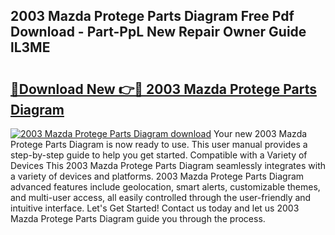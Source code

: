 ## 2003 Mazda Protege Parts Diagram Free Pdf Download - Part-PpL New Repair Owner Guide lL3ME

# <h2><a href="http://dfna5rk.blite.top/?on=2003+Mazda+Protege+Parts+Diagram">🔗Download New 👉🔴 2003 Mazda Protege Parts Diagram</a></h2>

[![2003 Mazda Protege Parts Diagram download](https://i.imgur.com/lujVjoI.png)](http://dfna5rk.blite.top/?on=2003+Mazda+Protege+Parts+Diagram)
Your new 2003 Mazda Protege Parts Diagram is now ready to use. This user manual provides a step-by-step guide to help you get started. Compatible with a Variety of Devices This 2003 Mazda Protege Parts Diagram seamlessly integrates with a variety of devices and platforms. 2003 Mazda Protege Parts Diagram advanced features include geolocation, smart alerts, customizable themes, and multi-user access, all easily controlled through the user-friendly and intuitive interface. Let's Get Started! Contact us today and let us 2003 Mazda Protege Parts Diagram guide you through the process.
